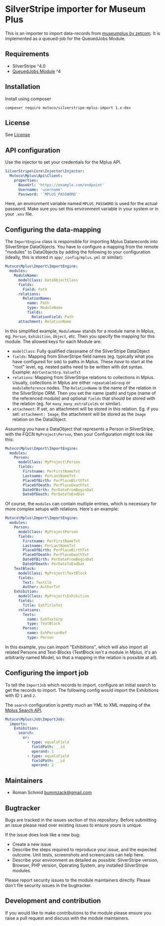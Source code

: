 # SilverStripe importer for Museum Plus

This is an importer to import data-records from [museumplus by zetcom](https://www.zetcom.com/en/museumplus-en/).
It is implemented as a queued-job for the QueuedJobs Module.

## Requirements

* SilverStripe ^4.0
* [QueuedJobs Module](https://github.com/symbiote/silverstripe-queuedjobs) ^4

## Installation

Install using composer

```
composer require mutoco/silverstripe-mplus-import 1.x-dev
```

## License
See [License](license.md)

## API configuration

Use the injector to set your credentials for the Mplus API.

```yml
SilverStripe\Core\Injector\Injector:
  Mutoco\Mplus\Api\Client:
    properties:
      BaseUrl: 'https://example.com/endpoint'
      Username: 'username'
      Password: '`MPLUS_PASSWORD`'
```

Here, an environment variable named `MPLUS_PASSWORD` is used for the actual password. Make sure you set this
environment variable in your system or in your `.env` file.

## Configuring the data-mapping

The `ImportEngine` class is responsible for importing Mplus Datarecords into SilverStripe DataObjects.
You have to configure a mapping from the remote "modules" to DataObjects by adding the following to your configuration
(ideally, this is stored in `app/_config/mplus.yml` or similar):

```yml
Mutoco\Mplus\Import\ImportEngine:
  modules:
    ModuleName:
      modelClass: DataObjectClass
      fields:
        Field: Path
      relations:
        RelationName:
          name: Path
          type: ModuleName
          fields:
            RelationField: Path
      attachment: RelationName
```

In this simplified example, `ModuleName` stands for a module name in Mplus, eg. `Person`, `Exhibition`, `Object`, etc.
Then you specify the mapping for this module. The allowed keys for each Module are:
- `modelClass`: Fully qualified classname of the SilverStripe DataObject
- `fields`: Mapping from SilverStripe field names (eg. typically what you have configured for `$db`) to paths in Mplus. These *have* to start at the "root" level, eg. nested paths need to be written with dot syntax. Example: `AdrContactGrp.ValueTxt`
- `relations`: Mapping from SilverStripe relations to collections in Mplus. Usually, collections in Mplus are either `repeatableGroup` or `moduleReference` nodes. The `RelationName` is the name of the relation in the SilverStripe ORM. Then you set the name (path) and type (name of the referenced module) and optional `fields` that should be stored with the relation (eg. for `many_many_extraFields` or similar).
- `attachment`: If set, an attachment will be stored in this relation. Eg. if you set: `attachment: Image`, the attachment will be stored as the `Image` relation on the DataObject.

Assuming you have a DataObject that represents a Person in SilverStripe, with the FQCN `MyProject\Person`,
then your Configuration might look like this:

```yml
Mutoco\Mplus\Import\ImportEngine:
  modules:
    Person:
      modelClass: MyProject\Person
      fields:
        Firstname: PerFirstNameTxt
        Lastname: PerLastNameTxt
        PlaceOfBirth: PerPlaceBirthTxt
        PlaceOfDeath: PerPlaceDeathTxt
        DateOfBirth: PerDateFromBeginDat
        DateOfDeath: PerDateToEndDat
```

Of course, the `modules` can contain multiple entries, which is necessary for more complex setups with relations.
Here's an example:

```yml
Mutoco\Mplus\Import\ImportEngine:
  modules:
    Person:
      modelClass: MyProjectPerson
      fields:
        Firstname: PerFirstNameTxt
        Lastname: PerLastNameTxt
        PlaceOfBirth: PerPlaceBirthTxt
        PlaceOfDeath: PerPlaceDeathTxt
        DateOfBirth: PerDateFromBeginDat
        DateOfDeath: PerDateToEndDat
    TextBlock:
      modelClass: MyProject\TextBlock
      fields:
        Text: TextClb
        Author: AuthorTxt
    Exhibition:
      modelClass: MyProject\Exhibition
      fields:
        Title: ExhTitleTxt
      relations:
        Texts:
          name: ExhTextGrp
          type: TextBlock
        Person:
          name: ExhPersonRef
          type: Person
```

In this example, you can import "Exhibitions", which will also import all related Persons and Text-Blocks (TextBlock isn't
a module in Mplus, it's an arbitrarily named Model, so that a mapping in the relation is possible at all).

## Configuring the import job

To tell the `ImportJob` which records to import, configure an initial search to get the records to import.
The following config would import the Exhibitions with ID `1` and `2`.

The `search` configuration is pretty much an YML to XML mapping of the [Mplus Search API](http://docs.zetcom.com/ws/#Perform_an_ad-hoc_search_for_modules_items).

```yml
Mutoco\Mplus\Job\ImportJob:
  imports:
    Exhibition:
      search:
        or:
          - type: equalsField
            fieldPath: __id
            operand: 1
          - type: equalsField
            fieldPath: __id
            operand: 2
```

## Maintainers
 * Roman Schmid <bummzack@gmail.com>

## Bugtracker
Bugs are tracked in the issues section of this repository. Before submitting an issue please read over
existing issues to ensure yours is unique.

If the issue does look like a new bug:

 - Create a new issue
 - Describe the steps required to reproduce your issue, and the expected outcome. Unit tests, screenshots
 and screencasts can help here.
 - Describe your environment as detailed as possible: SilverStripe version, Browser, PHP version,
 Operating System, any installed SilverStripe modules.

Please report security issues to the module maintainers directly. Please don't file security issues in the bugtracker.

## Development and contribution

If you would like to make contributions to the module please ensure you raise a pull request and discuss with the module maintainers.
